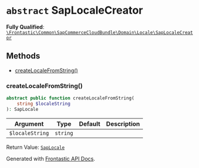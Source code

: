 # `abstract`  SapLocaleCreator

**Fully Qualified**: [`\Frontastic\Common\SapCommerceCloudBundle\Domain\Locale\SapLocaleCreator`](../../../../../src/php/SapCommerceCloudBundle/Domain/Locale/SapLocaleCreator.php)

## Methods

* [createLocaleFromString()](#createlocalefromstring)

### createLocaleFromString()

```php
abstract public function createLocaleFromString(
    string $localeString
): SapLocale
```

Argument|Type|Default|Description
--------|----|-------|-----------
`$localeString`|`string`||

Return Value: [`SapLocale`](SapLocale.md)

Generated with [Frontastic API Docs](https://github.com/FrontasticGmbH/apidocs).
